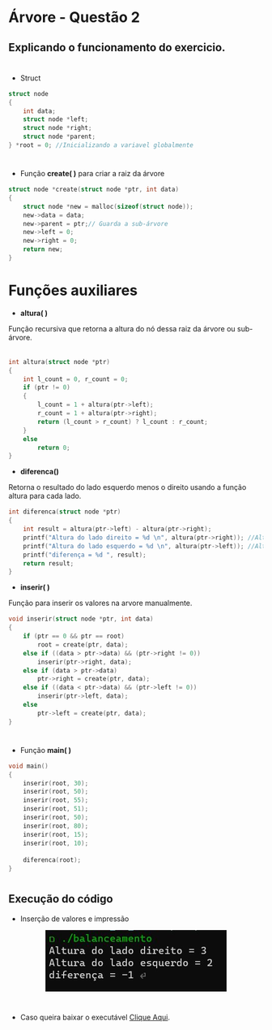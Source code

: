 # Árvore - Questão 2

## Explicando o funcionamento do exercicio.
#
- Struct

```c
struct node
{
    int data;
    struct node *left;
    struct node *right;
    struct node *parent;
} *root = 0; //Inicializando a variavel globalmente
```
#
- Função **create( )** para criar a raiz da árvore

```c
struct node *create(struct node *ptr, int data)
{
    struct node *new = malloc(sizeof(struct node));
    new->data = data;
    new->parent = ptr;// Guarda a sub-árvore
    new->left = 0;
    new->right = 0;
    return new;
}
```


<h1>Funções auxiliares</h1>

- **altura( )**

Função recursiva que retorna a altura do nó dessa raiz da árvore ou sub-árvore.

```c

int altura(struct node *ptr)
{
    int l_count = 0, r_count = 0;
    if (ptr != 0)
    {
        l_count = 1 + altura(ptr->left);
        r_count = 1 + altura(ptr->right);
        return (l_count > r_count) ? l_count : r_count;
    }
    else
        return 0;
}
```
- **diferenca()**

Retorna o resultado do lado esquerdo menos o direito usando a função altura para cada lado.  
```c
int diferenca(struct node *ptr)
{
    int result = altura(ptr->left) - altura(ptr->right);
    printf("Altura do lado direito = %d \n", altura(ptr->right)); //Altura do lado direito
    printf("Altura do lado esquerdo = %d \n", altura(ptr->left)); //Altura do lado esquerdo
    printf("diferença = %d ", result);
    return result;
}
```

- **inserir( )**

Função para inserir os valores na arvore manualmente. 
```c
void inserir(struct node *ptr, int data)
{
    if (ptr == 0 && ptr == root)
        root = create(ptr, data);
    else if ((data > ptr->data) && (ptr->right != 0))
        inserir(ptr->right, data);
    else if (data > ptr->data)
        ptr->right = create(ptr, data);
    else if ((data < ptr->data) && (ptr->left != 0))
        inserir(ptr->left, data);
    else
        ptr->left = create(ptr, data);
}
```
#
- Função **main( )**
```c
void main()
{
    inserir(root, 30);
    inserir(root, 50);
    inserir(root, 55);
    inserir(root, 51);
    inserir(root, 50);
    inserir(root, 80);
    inserir(root, 15);
    inserir(root, 10);

    diferenca(root);
}
```


#
##  Execução do código

- Inserção de valores e impressão
<p align="center"><img src="Balanceamento.png " /></p>


#
- Caso queira baixar o executável [Clique Aqui](https://github.com/Javiercuba/Estruturas_de_dados1/releases/download/1.0/balanceamento).
